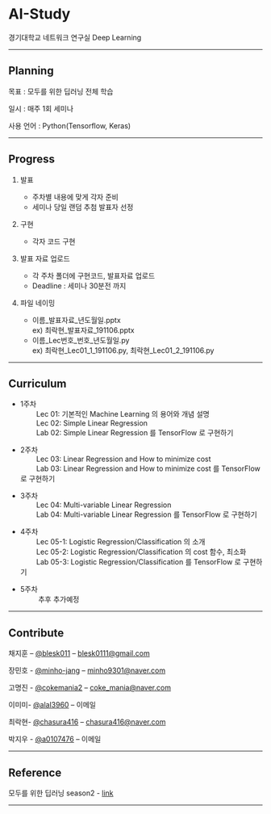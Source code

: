 # AI-Study  

경기대학교 네트워크 연구실 Deep Learning   
<!--
![](header.png) 
-->
---

## Planning

목표 : 모두를 위한 딥러닝 전체 학습  

일시 : 매주 1회 세미나  

사용 언어 : Python(Tensorflow, Keras)  
    
---

## Progress

1. 발표  
    * 주차별 내용에 맞게 각자 준비
    * 세미나 당일 랜덤 추첨 발표자 선정 

2. 구현  
    * 각자 코드 구현  

3. 발표 자료 업로드  
    * 각 주차 폴더에 구현코드, 발표자료 업로드  
    * Deadline : 세미나 30분전 까지

4. 파일 네이밍  
    * 이름_발표자료_년도월일.pptx  
    ex) 최락현_발표자료_191106.pptx
    * 이름_Lec번호_번호_년도월일.py  
    ex) 최락현_Lec01_1_191106.py, 최락현_Lec01_2_191106.py

---

## Curriculum

* 1주차  
&nbsp;&nbsp;&nbsp;&nbsp;&nbsp;&nbsp;&nbsp;&nbsp;Lec 01: 기본적인 Machine Learning 의 용어와 개념 설명  
&nbsp;&nbsp;&nbsp;&nbsp;&nbsp;&nbsp;&nbsp;&nbsp;Lec 02: Simple Linear Regression  
&nbsp;&nbsp;&nbsp;&nbsp;&nbsp;&nbsp;&nbsp;&nbsp;Lab 02: Simple Linear Regression 를 TensorFlow 로 구현하기  

* 2주차  
&nbsp;&nbsp;&nbsp;&nbsp;&nbsp;&nbsp;&nbsp;&nbsp;Lec 03: Linear Regression and How to minimize cost  
&nbsp;&nbsp;&nbsp;&nbsp;&nbsp;&nbsp;&nbsp;&nbsp;Lab 03: Linear Regression and How to minimize cost 를 TensorFlow 로 구현하기  

* 3주차  
&nbsp;&nbsp;&nbsp;&nbsp;&nbsp;&nbsp;&nbsp;&nbsp;Lec 04: Multi-variable Linear Regression  
&nbsp;&nbsp;&nbsp;&nbsp;&nbsp;&nbsp;&nbsp;&nbsp;Lab 04: Multi-variable Linear Regression 를 TensorFlow 로 구현하기   

* 4주차  
&nbsp;&nbsp;&nbsp;&nbsp;&nbsp;&nbsp;&nbsp;&nbsp;Lec 05-1: Logistic Regression/Classification 의 소개  
&nbsp;&nbsp;&nbsp;&nbsp;&nbsp;&nbsp;&nbsp;&nbsp;Lec 05-2: Logistic Regression/Classification 의 cost 함수, 최소화  
&nbsp;&nbsp;&nbsp;&nbsp;&nbsp;&nbsp;&nbsp;&nbsp;Lab 05-3: Logistic Regression/Classification 를 TensorFlow 로 구현하기  

* 5주차  
&nbsp;&nbsp;&nbsp;&nbsp;&nbsp;&nbsp;&nbsp;&nbsp; 추후 추가예정
---

<!--
* 0.2.0
    * CHANGE: Remove `setDefaultXYZ()`
    * ADD: Add `init()`
* 0.1.1
    * FIX: Crash when calling `baz()` (Thanks @GenerousContributorName!)
* 0.1.0
    * The first proper release
    * CHANGE: Rename `foo()` to `bar()`
* 0.0.1
    * Work in progress
-->

## Contribute

채지훈 – [@blesk011](https://github.com/blesk011) – 
blesk0111@gmail.com

장민호 - [@minho-jang](https://github.com/minho-jang) – 
minho9301@naver.com

고명진 - [@cokemania2](https://github.com/cokemania2) – 
coke_mania@naver.com

이미미- [@alal3960](https://github.com/alal3960) – 
이메일  

최락현- [@chasura416](https://github.com/chasura416) – 
chasura416@naver.com

박지우 - [@a0107476](https://github.com/a0107476) – 
이메일


---
## Reference

모두를 위한 딥러닝 season2 - [link](https://deeplearningzerotoall.github.io/season2/lec_tensorflow.html)

---

<!--
[https://github.com/yourname/github-link](https://github.com/dbader/)
-->
<!--
## Contributing

1. Fork it (<https://github.com/yourname/yourproject/fork>)
2. Create your feature branch (`git checkout -b feature/fooBar`)
3. Commit your changes (`git commit -am 'Add some fooBar'`)
4. Push to the branch (`git push origin feature/fooBar`)
5. Create a new Pull Request
>
<!-- Markdown link & img dfn's -->
<!--
[npm-image]: https://img.shields.io/npm/v/datadog-metrics.svg?style=flat-square
[npm-url]: https://npmjs.org/package/datadog-metrics
[npm-downloads]: https://img.shields.io/npm/dm/datadog-metrics.svg?style=flat-square
[travis-image]: https://img.shields.io/travis/dbader/node-datadog-metrics/master.svg?style=flat-square
[travis-url]: https://travis-ci.org/dbader/node-datadog-metrics
[wiki]: https://github.com/yourname/yourproject/wiki
-->
